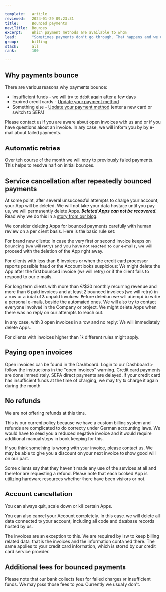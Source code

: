 ```yaml
---

template:   article
reviewed:   2024-01-29 09:23:31
title:      Bounced payments
naviTitle:  Bounces
excerpt:    Which payment methods are available to whom
lead:       "Sometimes payments don't go through. That happens and we understand it. Don't panic, but take care. This article guides you through the steps."
group:      billing
stack:      all
rank:       100

---
```


## Why payments bounce

There are various reasons why payments bounce:

* Insufficient funds - we will try to debit again after a few days
* Expired credit cards - [Update your payment method](/billing-contact#toc-changing-the-payment-method)
* Something else - [Update your payment method](/billing-contact#toc-changing-the-payment-method) (enter a new card or switch to SEPA)

Please contact us if you are aware about open invoices with us and or if you have questions about an invoice. In any case, we will inform you by by e-mail about failed payments.

## Automatic retries

Over teh course of the month we will retry to previously failed payments. This helps to resolve half on initial bounces.

## Service cancellation after repeatedly bounced payments

At some point, after several unsuccessful attempts to charge your account, your App will be deleted. We will not take your data hostage until you pay us, we will permanently delete Apps. ***Deleted Apps can not be recovered.*** Read why we do this in a [story from our blog](https://blog.fortrabbit.com/bounced-payment).

We consider deleting Apps for bounced payments carefully with human review on a per client basis. Here is the basic rule set:

For brand new clients: In case the very first or second invoice keeps on bouncing (we will retry) and you have not reacted to our e-mails, we will proceed with the deletion of the App right away.

For clients with less than 6 invoices or when the credit card processor reports possible fraud or the Account looks suspicious: We might delete the App after the first bounced invoice (we will retry) or if the client fails to respond to our e-mails.

For long term clients with more than €/$30 monthly recurring revenue and more than 6 paid invoices and at least 2 bounced invoices (we will retry) in a row or a total of 3 unpaid invoices: Before deletion we will attempt to write a personal e-mails, beside the automated ones. We will also try to contact everyone involved in the Company or project. We might delete Apps when there was no reply on our attempts to reach out.

In any case, with 3 open invoices in a row and no reply: We will immediately delete Apps.

For clients with invoices higher than 1k different rules might apply.

## Paying open invoices

Open invoices can be found in the Dashboard. Login to our Dashboard &gt; follow the instructions in the "open invoices" warning. Credit card payments are done immediately. SEPA direct payments are delayed. If your credit card has insufficient funds at the time of charging, we may try to charge it again during the month.

## No refunds

We are not offering refunds at this time.

This is our current policy because we have a custom billing system and refunds are complicated to do correctly under German accounting laws. We would have to send you a reduced negative invoice and it would require additional manual steps in book keeping for this.

If you think something is wrong with your invoice, please contact us. We may be able to give you a discount on your next invoice to show good will on our part.

Some clients say that they haven't made any use of the services at all and therefor are requesting a refund. Please note that each booked App is utilizing hardware resources whether there have been visitors or not.

## Account cancellation

You can always quit, scale down or kill certain Apps.

You can also cancel your Account completely. In this case, we will delete all data connected to your account, including all code and database records hosted by us.

The invoices are an exception to this. We are required by law to keep billing related data, that is the invoices and the information contained there. The same applies to your credit card information, which is stored by our credit card service provider.

## Additional fees for bounced payments

Please note that our bank collects fees for failed charges or insufficient funds. We may pass those fees to you. Currently we usually don't.
